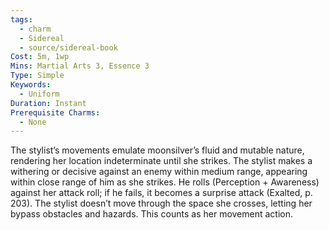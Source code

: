 ```yaml
---
tags:
  - charm
  - Sidereal
  - source/sidereal-book
Cost: 5m, 1wp
Mins: Martial Arts 3, Essence 3
Type: Simple
Keywords:
  - Uniform
Duration: Instant
Prerequisite Charms:
  - None
---
```

The stylist’s movements emulate moonsilver’s fluid and mutable nature, rendering her location indeterminate until she strikes. The stylist makes a withering or decisive against an enemy within medium range, appearing within close range of him as she strikes. He rolls (Perception + Awareness) against her attack roll; if he fails, it becomes a surprise attack (Exalted, p. 203). The stylist doesn’t move through the space she crosses, letting her bypass obstacles and hazards. This counts as her movement action.